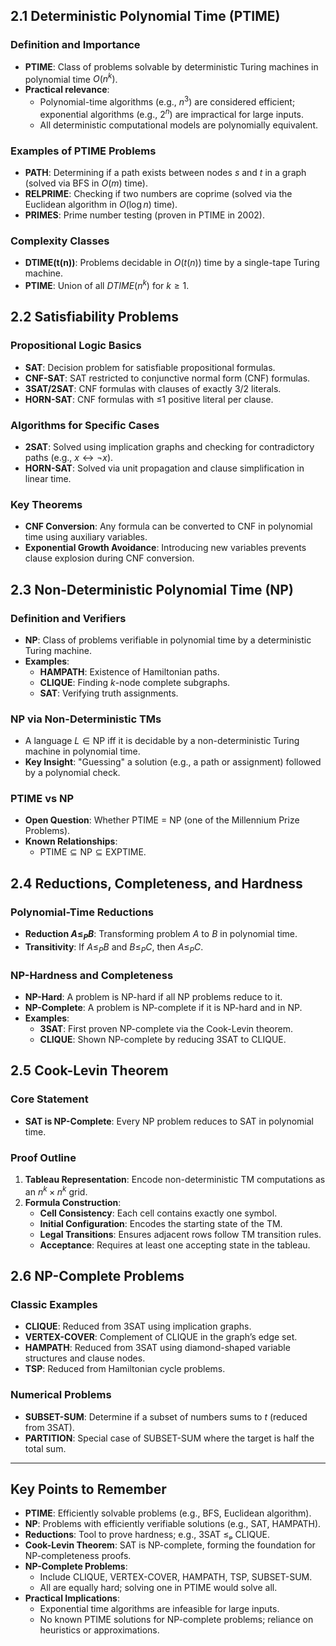 ## 2.1 Deterministic Polynomial Time (PTIME)

### Definition and Importance

- **PTIME**: Class of problems solvable by deterministic Turing machines in polynomial time $O(n^k)$.
- **Practical relevance**:
  - Polynomial-time algorithms (e.g., $n^3$) are considered efficient; exponential algorithms (e.g., $2^n$) are impractical for large inputs.
  - All deterministic computational models are polynomially equivalent.

### Examples of PTIME Problems

- **PATH**: Determining if a path exists between nodes $s$ and $t$ in a graph (solved via BFS in $O(m)$ time).
- **RELPRIME**: Checking if two numbers are coprime (solved via the Euclidean algorithm in $O(\log n)$ time).
- **PRIMES**: Prime number testing (proven in PTIME in 2002).

### Complexity Classes

- **DTIME(t(n))**: Problems decidable in $O(t(n))$ time by a single-tape Turing machine.
- **PTIME**: Union of all $DTIME(n^k)$ for $k \geq 1$.

## 2.2 Satisfiability Problems

### Propositional Logic Basics

- **SAT**: Decision problem for satisfiable propositional formulas.
- **CNF-SAT**: SAT restricted to conjunctive normal form (CNF) formulas.
- **3SAT/2SAT**: CNF formulas with clauses of exactly 3/2 literals.
- **HORN-SAT**: CNF formulas with ≤1 positive literal per clause.

### Algorithms for Specific Cases

- **2SAT**: Solved using implication graphs and checking for contradictory paths (e.g., $x \leftrightarrow \neg x$).
- **HORN-SAT**: Solved via unit propagation and clause simplification in linear time.

### Key Theorems

- **CNF Conversion**: Any formula can be converted to CNF in polynomial time using auxiliary variables.
- **Exponential Growth Avoidance**: Introducing new variables prevents clause explosion during CNF conversion.

## 2.3 Non-Deterministic Polynomial Time (NP)

### Definition and Verifiers

- **NP**: Class of problems verifiable in polynomial time by a deterministic Turing machine.
- **Examples**:
  - **HAMPATH**: Existence of Hamiltonian paths.
  - **CLIQUE**: Finding $k$-node complete subgraphs.
  - **SAT**: Verifying truth assignments.

### NP via Non-Deterministic TMs

- A language $L \in \text{NP}$ iff it is decidable by a non-deterministic Turing machine in polynomial time.
- **Key Insight**: "Guessing" a solution (e.g., a path or assignment) followed by a polynomial check.

### PTIME vs NP

- **Open Question**: Whether PTIME = NP (one of the Millennium Prize Problems).
- **Known Relationships**:
  - $\text{PTIME} \subseteq \text{NP} \subseteq \text{EXPTIME}$.

## 2.4 Reductions, Completeness, and Hardness

### Polynomial-Time Reductions

- **Reduction $A \leq_P B$**: Transforming problem $A$ to $B$ in polynomial time.
- **Transitivity**: If $A \leq_P B$ and $B \leq_P C$, then $A \leq_P C$.

### NP-Hardness and Completeness

- **NP-Hard**: A problem is NP-hard if all NP problems reduce to it.
- **NP-Complete**: A problem is NP-complete if it is NP-hard and in NP.
- **Examples**:
  - **3SAT**: First proven NP-complete via the Cook-Levin theorem.
  - **CLIQUE**: Shown NP-complete by reducing 3SAT to CLIQUE.

## 2.5 Cook-Levin Theorem

### Core Statement

- **SAT is NP-Complete**: Every NP problem reduces to SAT in polynomial time.

### Proof Outline

1. **Tableau Representation**: Encode non-deterministic TM computations as an $n^k \times n^k$ grid.
2. **Formula Construction**:
   - **Cell Consistency**: Each cell contains exactly one symbol.
   - **Initial Configuration**: Encodes the starting state of the TM.
   - **Legal Transitions**: Ensures adjacent rows follow TM transition rules.
   - **Acceptance**: Requires at least one accepting state in the tableau.

## 2.6 NP-Complete Problems

### Classic Examples

- **CLIQUE**: Reduced from 3SAT using implication graphs.
- **VERTEX-COVER**: Complement of CLIQUE in the graph’s edge set.
- **HAMPATH**: Reduced from 3SAT using diamond-shaped variable structures and clause nodes.
- **TSP**: Reduced from Hamiltonian cycle problems.

### Numerical Problems

- **SUBSET-SUM**: Determine if a subset of numbers sums to $t$ (reduced from 3SAT).
- **PARTITION**: Special case of SUBSET-SUM where the target is half the total sum.

---

## Key Points to Remember

- **PTIME**: Efficiently solvable problems (e.g., BFS, Euclidean algorithm).
- **NP**: Problems with efficiently verifiable solutions (e.g., SAT, HAMPATH).
- **Reductions**: Tool to prove hardness; e.g., 3SAT ≤ₚ CLIQUE.
- **Cook-Levin Theorem**: SAT is NP-complete, forming the foundation for NP-completeness proofs.
- **NP-Complete Problems**:
  - Include CLIQUE, VERTEX-COVER, HAMPATH, TSP, SUBSET-SUM.
  - All are equally hard; solving one in PTIME would solve all.
- **Practical Implications**:
  - Exponential time algorithms are infeasible for large inputs.
  - No known PTIME solutions for NP-complete problems; reliance on heuristics or approximations.
